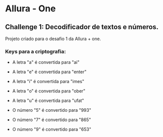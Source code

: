 # Allura - One 
## Challenge 1: Decodificador de textos e números.

Projeto criado para o desafio 1 da Allura + one.

### **Keys** para a criptografia:

- A letra "a" é convertida para "ai"
- A letra "e" é convertida para "enter"
- A letra "i" é convertida para "imes"
- A letra "o" é convertida para "ober"
- A letra "u" é convertida para "ufat"

- O número "5" é convertido para "993"
- O número "7" é convertido para "865"
- O número "9" é convertido para "653"
